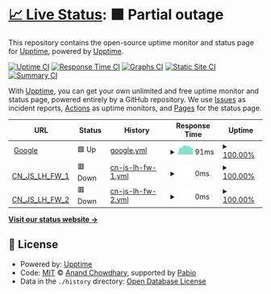 # [📈 Live Status](https://demo.upptime.js.org): <!--live status--> **🟧 Partial outage**

This repository contains the open-source uptime monitor and status page for [Upptime](https://upptime.js.org), powered by [Upptime](https://github.com/upptime/upptime).

[![Uptime CI](https://github.com/kx001001/upptime/workflows/Uptime%20CI/badge.svg)](https://github.com/kx001001/upptime/actions?query=workflow%3A%22Uptime+CI%22)
[![Response Time CI](https://github.com/kx001001/upptime/workflows/Response%20Time%20CI/badge.svg)](https://github.com/kx001001/upptime/actions?query=workflow%3A%22Response+Time+CI%22)
[![Graphs CI](https://github.com/kx001001/upptime/workflows/Graphs%20CI/badge.svg)](https://github.com/kx001001/upptime/actions?query=workflow%3A%22Graphs+CI%22)
[![Static Site CI](https://github.com/kx001001/upptime/workflows/Static%20Site%20CI/badge.svg)](https://github.com/kx001001/upptime/actions?query=workflow%3A%22Static+Site+CI%22)
[![Summary CI](https://github.com/kx001001/upptime/workflows/Summary%20CI/badge.svg)](https://github.com/kx001001/upptime/actions?query=workflow%3A%22Summary+CI%22)

With [Upptime](https://upptime.js.org), you can get your own unlimited and free uptime monitor and status page, powered entirely by a GitHub repository. We use [Issues](https://github.com/upptime/upptime/issues) as incident reports, [Actions](https://github.com/kx001001/upptime/actions) as uptime monitors, and [Pages](https://demo.upptime.js.org) for the status page.

<!--start: status pages-->
<!-- This summary is generated by Upptime (https://github.com/upptime/upptime) -->
<!-- Do not edit this manually, your changes will be overwritten -->
<!-- prettier-ignore -->
| URL | Status | History | Response Time | Uptime |
| --- | ------ | ------- | ------------- | ------ |
| <img alt="" src="https://icons.duckduckgo.com/ip3/www.google.com.ico" height="13"> [Google](https://www.google.com) | 🟩 Up | [google.yml](https://github.com/kx001001/upptime/commits/HEAD/history/google.yml) | <details><summary><img alt="Response time graph" src="./graphs/google/response-time-week.png" height="20"> 91ms</summary><br><a href="https://demo.upptime.js.org/history/google"><img alt="Response time 110" src="https://img.shields.io/endpoint?url=https%3A%2F%2Fraw.githubusercontent.com%2Fkx001001%2Fupptime%2FHEAD%2Fapi%2Fgoogle%2Fresponse-time.json"></a><br><a href="https://demo.upptime.js.org/history/google"><img alt="24-hour response time 80" src="https://img.shields.io/endpoint?url=https%3A%2F%2Fraw.githubusercontent.com%2Fkx001001%2Fupptime%2FHEAD%2Fapi%2Fgoogle%2Fresponse-time-day.json"></a><br><a href="https://demo.upptime.js.org/history/google"><img alt="7-day response time 91" src="https://img.shields.io/endpoint?url=https%3A%2F%2Fraw.githubusercontent.com%2Fkx001001%2Fupptime%2FHEAD%2Fapi%2Fgoogle%2Fresponse-time-week.json"></a><br><a href="https://demo.upptime.js.org/history/google"><img alt="30-day response time 98" src="https://img.shields.io/endpoint?url=https%3A%2F%2Fraw.githubusercontent.com%2Fkx001001%2Fupptime%2FHEAD%2Fapi%2Fgoogle%2Fresponse-time-month.json"></a><br><a href="https://demo.upptime.js.org/history/google"><img alt="1-year response time 112" src="https://img.shields.io/endpoint?url=https%3A%2F%2Fraw.githubusercontent.com%2Fkx001001%2Fupptime%2FHEAD%2Fapi%2Fgoogle%2Fresponse-time-year.json"></a></details> | <details><summary><a href="https://demo.upptime.js.org/history/google">100.00%</a></summary><a href="https://demo.upptime.js.org/history/google"><img alt="All-time uptime 100.00%" src="https://img.shields.io/endpoint?url=https%3A%2F%2Fraw.githubusercontent.com%2Fkx001001%2Fupptime%2FHEAD%2Fapi%2Fgoogle%2Fuptime.json"></a><br><a href="https://demo.upptime.js.org/history/google"><img alt="24-hour uptime 100.00%" src="https://img.shields.io/endpoint?url=https%3A%2F%2Fraw.githubusercontent.com%2Fkx001001%2Fupptime%2FHEAD%2Fapi%2Fgoogle%2Fuptime-day.json"></a><br><a href="https://demo.upptime.js.org/history/google"><img alt="7-day uptime 100.00%" src="https://img.shields.io/endpoint?url=https%3A%2F%2Fraw.githubusercontent.com%2Fkx001001%2Fupptime%2FHEAD%2Fapi%2Fgoogle%2Fuptime-week.json"></a><br><a href="https://demo.upptime.js.org/history/google"><img alt="30-day uptime 100.00%" src="https://img.shields.io/endpoint?url=https%3A%2F%2Fraw.githubusercontent.com%2Fkx001001%2Fupptime%2FHEAD%2Fapi%2Fgoogle%2Fuptime-month.json"></a><br><a href="https://demo.upptime.js.org/history/google"><img alt="1-year uptime 100.00%" src="https://img.shields.io/endpoint?url=https%3A%2F%2Fraw.githubusercontent.com%2Fkx001001%2Fupptime%2FHEAD%2Fapi%2Fgoogle%2Fuptime-year.json"></a></details>
| <img alt="" src="https://icons.duckduckgo.com/ip3/221.130.90.170.ico" height="13"> [CN_JS_LH_FW_1](https://221.130.90.170:8443) | 🟥 Down | [cn-js-lh-fw-1.yml](https://github.com/kx001001/upptime/commits/HEAD/history/cn-js-lh-fw-1.yml) | <details><summary><img alt="Response time graph" src="./graphs/cn-js-lh-fw-1/response-time-week.png" height="20"> 0ms</summary><br><a href="https://demo.upptime.js.org/history/cn-js-lh-fw-1"><img alt="Response time 0" src="https://img.shields.io/endpoint?url=https%3A%2F%2Fraw.githubusercontent.com%2Fkx001001%2Fupptime%2FHEAD%2Fapi%2Fcn-js-lh-fw-1%2Fresponse-time.json"></a><br><a href="https://demo.upptime.js.org/history/cn-js-lh-fw-1"><img alt="24-hour response time 0" src="https://img.shields.io/endpoint?url=https%3A%2F%2Fraw.githubusercontent.com%2Fkx001001%2Fupptime%2FHEAD%2Fapi%2Fcn-js-lh-fw-1%2Fresponse-time-day.json"></a><br><a href="https://demo.upptime.js.org/history/cn-js-lh-fw-1"><img alt="7-day response time 0" src="https://img.shields.io/endpoint?url=https%3A%2F%2Fraw.githubusercontent.com%2Fkx001001%2Fupptime%2FHEAD%2Fapi%2Fcn-js-lh-fw-1%2Fresponse-time-week.json"></a><br><a href="https://demo.upptime.js.org/history/cn-js-lh-fw-1"><img alt="30-day response time 0" src="https://img.shields.io/endpoint?url=https%3A%2F%2Fraw.githubusercontent.com%2Fkx001001%2Fupptime%2FHEAD%2Fapi%2Fcn-js-lh-fw-1%2Fresponse-time-month.json"></a><br><a href="https://demo.upptime.js.org/history/cn-js-lh-fw-1"><img alt="1-year response time 0" src="https://img.shields.io/endpoint?url=https%3A%2F%2Fraw.githubusercontent.com%2Fkx001001%2Fupptime%2FHEAD%2Fapi%2Fcn-js-lh-fw-1%2Fresponse-time-year.json"></a></details> | <details><summary><a href="https://demo.upptime.js.org/history/cn-js-lh-fw-1">100.00%</a></summary><a href="https://demo.upptime.js.org/history/cn-js-lh-fw-1"><img alt="All-time uptime 100.00%" src="https://img.shields.io/endpoint?url=https%3A%2F%2Fraw.githubusercontent.com%2Fkx001001%2Fupptime%2FHEAD%2Fapi%2Fcn-js-lh-fw-1%2Fuptime.json"></a><br><a href="https://demo.upptime.js.org/history/cn-js-lh-fw-1"><img alt="24-hour uptime 100.00%" src="https://img.shields.io/endpoint?url=https%3A%2F%2Fraw.githubusercontent.com%2Fkx001001%2Fupptime%2FHEAD%2Fapi%2Fcn-js-lh-fw-1%2Fuptime-day.json"></a><br><a href="https://demo.upptime.js.org/history/cn-js-lh-fw-1"><img alt="7-day uptime 100.00%" src="https://img.shields.io/endpoint?url=https%3A%2F%2Fraw.githubusercontent.com%2Fkx001001%2Fupptime%2FHEAD%2Fapi%2Fcn-js-lh-fw-1%2Fuptime-week.json"></a><br><a href="https://demo.upptime.js.org/history/cn-js-lh-fw-1"><img alt="30-day uptime 100.00%" src="https://img.shields.io/endpoint?url=https%3A%2F%2Fraw.githubusercontent.com%2Fkx001001%2Fupptime%2FHEAD%2Fapi%2Fcn-js-lh-fw-1%2Fuptime-month.json"></a><br><a href="https://demo.upptime.js.org/history/cn-js-lh-fw-1"><img alt="1-year uptime 100.00%" src="https://img.shields.io/endpoint?url=https%3A%2F%2Fraw.githubusercontent.com%2Fkx001001%2Fupptime%2FHEAD%2Fapi%2Fcn-js-lh-fw-1%2Fuptime-year.json"></a></details>
| <img alt="" src="https://icons.duckduckgo.com/ip3/58.221.8.114.ico" height="13"> [CN_JS_LH_FW_2](https://58.221.8.114:8443) | 🟥 Down | [cn-js-lh-fw-2.yml](https://github.com/kx001001/upptime/commits/HEAD/history/cn-js-lh-fw-2.yml) | <details><summary><img alt="Response time graph" src="./graphs/cn-js-lh-fw-2/response-time-week.png" height="20"> 0ms</summary><br><a href="https://demo.upptime.js.org/history/cn-js-lh-fw-2"><img alt="Response time 0" src="https://img.shields.io/endpoint?url=https%3A%2F%2Fraw.githubusercontent.com%2Fkx001001%2Fupptime%2FHEAD%2Fapi%2Fcn-js-lh-fw-2%2Fresponse-time.json"></a><br><a href="https://demo.upptime.js.org/history/cn-js-lh-fw-2"><img alt="24-hour response time 0" src="https://img.shields.io/endpoint?url=https%3A%2F%2Fraw.githubusercontent.com%2Fkx001001%2Fupptime%2FHEAD%2Fapi%2Fcn-js-lh-fw-2%2Fresponse-time-day.json"></a><br><a href="https://demo.upptime.js.org/history/cn-js-lh-fw-2"><img alt="7-day response time 0" src="https://img.shields.io/endpoint?url=https%3A%2F%2Fraw.githubusercontent.com%2Fkx001001%2Fupptime%2FHEAD%2Fapi%2Fcn-js-lh-fw-2%2Fresponse-time-week.json"></a><br><a href="https://demo.upptime.js.org/history/cn-js-lh-fw-2"><img alt="30-day response time 0" src="https://img.shields.io/endpoint?url=https%3A%2F%2Fraw.githubusercontent.com%2Fkx001001%2Fupptime%2FHEAD%2Fapi%2Fcn-js-lh-fw-2%2Fresponse-time-month.json"></a><br><a href="https://demo.upptime.js.org/history/cn-js-lh-fw-2"><img alt="1-year response time 0" src="https://img.shields.io/endpoint?url=https%3A%2F%2Fraw.githubusercontent.com%2Fkx001001%2Fupptime%2FHEAD%2Fapi%2Fcn-js-lh-fw-2%2Fresponse-time-year.json"></a></details> | <details><summary><a href="https://demo.upptime.js.org/history/cn-js-lh-fw-2">100.00%</a></summary><a href="https://demo.upptime.js.org/history/cn-js-lh-fw-2"><img alt="All-time uptime 100.00%" src="https://img.shields.io/endpoint?url=https%3A%2F%2Fraw.githubusercontent.com%2Fkx001001%2Fupptime%2FHEAD%2Fapi%2Fcn-js-lh-fw-2%2Fuptime.json"></a><br><a href="https://demo.upptime.js.org/history/cn-js-lh-fw-2"><img alt="24-hour uptime 100.00%" src="https://img.shields.io/endpoint?url=https%3A%2F%2Fraw.githubusercontent.com%2Fkx001001%2Fupptime%2FHEAD%2Fapi%2Fcn-js-lh-fw-2%2Fuptime-day.json"></a><br><a href="https://demo.upptime.js.org/history/cn-js-lh-fw-2"><img alt="7-day uptime 100.00%" src="https://img.shields.io/endpoint?url=https%3A%2F%2Fraw.githubusercontent.com%2Fkx001001%2Fupptime%2FHEAD%2Fapi%2Fcn-js-lh-fw-2%2Fuptime-week.json"></a><br><a href="https://demo.upptime.js.org/history/cn-js-lh-fw-2"><img alt="30-day uptime 100.00%" src="https://img.shields.io/endpoint?url=https%3A%2F%2Fraw.githubusercontent.com%2Fkx001001%2Fupptime%2FHEAD%2Fapi%2Fcn-js-lh-fw-2%2Fuptime-month.json"></a><br><a href="https://demo.upptime.js.org/history/cn-js-lh-fw-2"><img alt="1-year uptime 100.00%" src="https://img.shields.io/endpoint?url=https%3A%2F%2Fraw.githubusercontent.com%2Fkx001001%2Fupptime%2FHEAD%2Fapi%2Fcn-js-lh-fw-2%2Fuptime-year.json"></a></details>

<!--end: status pages-->

[**Visit our status website →**](https://demo.upptime.js.org)

## 📄 License

- Powered by: [Upptime](https://github.com/upptime/upptime)
- Code: [MIT](./LICENSE) © [Anand Chowdhary](https://anandchowdhary.com), supported by [Pabio](https://pabio.com)
- Data in the `./history` directory: [Open Database License](https://opendatacommons.org/licenses/odbl/1-0/)
